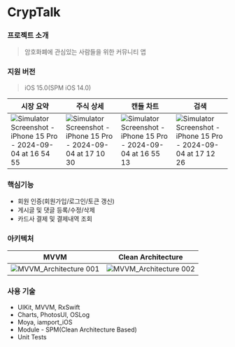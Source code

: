 # CrypTalk

### 프로젝트 소개
> 암호화폐에 관심있는 사람들을 위한 커뮤니티 앱
### 지원 버전
> iOS 15.0(SPM iOS 14.0)

| 시장 요약 | 주식 상세 | 캔들 차트 | 검색 |
| --- | --- | --- | --- |
|![Simulator Screenshot - iPhone 15 Pro - 2024-09-04 at 16 54 55](https://github.com/user-attachments/assets/bd9deebf-1c8a-43f8-b04a-cd7bff642bd2)|![Simulator Screenshot - iPhone 15 Pro - 2024-09-04 at 17 10 30](https://github.com/user-attachments/assets/66493781-a37a-41eb-8a72-e44f473089c9)|![Simulator Screenshot - iPhone 15 Pro - 2024-09-04 at 16 55 13](https://github.com/user-attachments/assets/c96f291d-e18c-476c-8f6f-7df9484837b4)|![Simulator Screenshot - iPhone 15 Pro - 2024-09-04 at 17 12 26](https://github.com/user-attachments/assets/5d77e4e6-c576-40ce-b7d0-52d348184cb5)|

### 핵심기능
- 회원 인증(회원가입/로그인/토큰 갱신)
- 게시글 및 댓글 등록/수정/삭제
- 카드사 결제 및 결제내역 조회
### 아키텍처

| MVVM | Clean Architecture |
| --- | --- |
|![MVVM_Architecture 001](https://github.com/user-attachments/assets/72a3cff6-5e9c-492d-b2c1-ca8bb7245c48)|![MVVM_Architecture 002](https://github.com/user-attachments/assets/2a0a7d75-f168-4782-a9c2-292d5b965bdd)|

### 사용 기술
- UIKit, MVVM, RxSwift
- Charts, PhotosUI, OSLog
- Moya, iamport_iOS
- Module - SPM(Clean Architecture Based)
- Unit Tests
